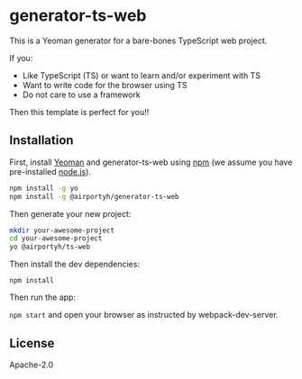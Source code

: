 # generator-ts-web

This is a Yeoman generator for a bare-bones TypeScript web project.

If you:

* Like TypeScript (TS) or want to learn and/or experiment with TS
* Want to write code for the browser using TS
* Do not care to use a framework

Then this template is perfect for you!!

## Installation

First, install [Yeoman](http://yeoman.io) and generator-ts-web using [npm](https://www.npmjs.com/) (we assume you have pre-installed [node.js](https://nodejs.org/)).

```bash
npm install -g yo
npm install -g @airportyh/generator-ts-web
```

Then generate your new project:

```bash
mkdir your-awesome-project
cd your-awesome-project
yo @airportyh/ts-web
```

Then install the dev dependencies:

`npm install`

Then run the app:

`npm start` and open your browser as instructed by webpack-dev-server.

## License

Apache-2.0